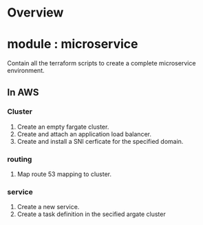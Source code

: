 # Overview


# module : microservice
Contain all the terraform scripts to create a complete microservice environment.
## In AWS
### Cluster
1. Create an empty fargate cluster. 
2. Create and attach an application load balancer. 
3. Create and install a SNI cerficate for the specified domain.

### routing
1. Map route 53 mapping to cluster.

### service
1. Create a new service.
2. Create a task definition in the secified argate cluster

